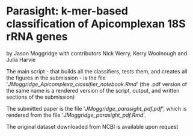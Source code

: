 # Parasight: k-mer-based classification of Apicomplexan 18S rRNA genes

by Jason Moggridge with contributors Nick Werry, Kerry Woolnough and Julia Harvie


The main script - that builds all the classifiers, tests them, and creates all the figures in the submission - is the file '*JMoggridge_Apicomplexa_classifier_notebook.Rmd*' (the .pdf version of the same name is a rendered version of the script, output, and written sections of the submission)

The submitted paper is the file '*JMoggridge_parasight_pdf.pdf*', which is rendered from the file '*JMoggridge_parasight_pdf.Rmd*'.

The original dataset downloaded from NCBI is available upon request
